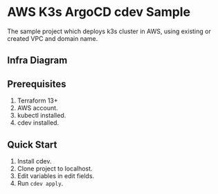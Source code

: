 # AWS K3s ArgoCD cdev Sample

The sample project which deploys k3s cluster in AWS, using existing or created VPC and domain name.

## Infra Diagram


## Prerequisites

1. Terraform 13+
2. AWS account.
3. kubectl installed.
4. cdev installed.

## Quick Start

1. Install cdev.
2. Clone project to localhost.
3. Edit variables in edit fields.
4. Run `cdev apply`.
